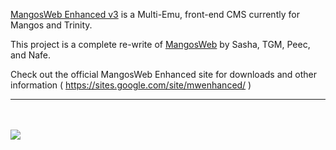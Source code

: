 [MangosWeb Enhanced v3](https://sites.google.com/site/mwenhanced/) is a Multi-Emu, front-end CMS currently for Mangos and Trinity.

This project is a complete re-write of [MangosWeb](http://tools.assembla.com/mangosweb/) by Sasha, TGM, Peec, and Nafe.

Check out the official MangosWeb Enhanced site for downloads and other information ( https://sites.google.com/site/mwenhanced/ )


---

<br /><br />
[![](https://www.paypal.com/en_US/i/btn/btn_donateCC_LG.gif)](https://www.paypal.com/cgi-bin/webscr?cmd=_s-xclick&hosted_button_id=UREGPCZHUSY6U)
